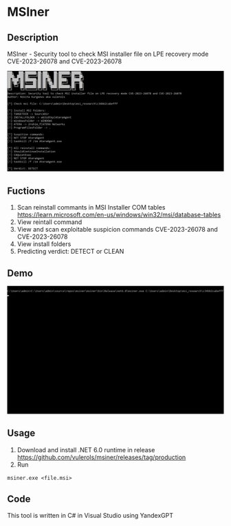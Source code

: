 # MSIner
## Description
MSIner - Security tool to check MSI installer file on LPE recovery mode CVE-2023-26078 and CVE-2023-26078

<picture>
  <img alt="View MSIner" src="https://github.com/vulerols/msiner/blob/main/view.png">
</picture>

## Fuctions
1. Scan reinstall commants in MSI Installer COM tables https://learn.microsoft.com/en-us/windows/win32/msi/database-tables
2. View reintall command
3. View and scan exploitable suspicion commands CVE-2023-26078 and CVE-2023-26078
4. View install folders
5. Predicting verdict: DETECT or CLEAN

## Demo 
<picture>
  <img alt="Demo MSIner" src="https://github.com/vulerols/msiner/blob/main/msiner_demo.gif">
</picture>

## Usage
1. Download and install .NET 6.0 runtime in release https://github.com/vulerols/msiner/releases/tag/production
2. Run 
```
msiner.exe <file.msi>
```

## Code
This tool is written in C# in Visual Studio using YandexGPT
